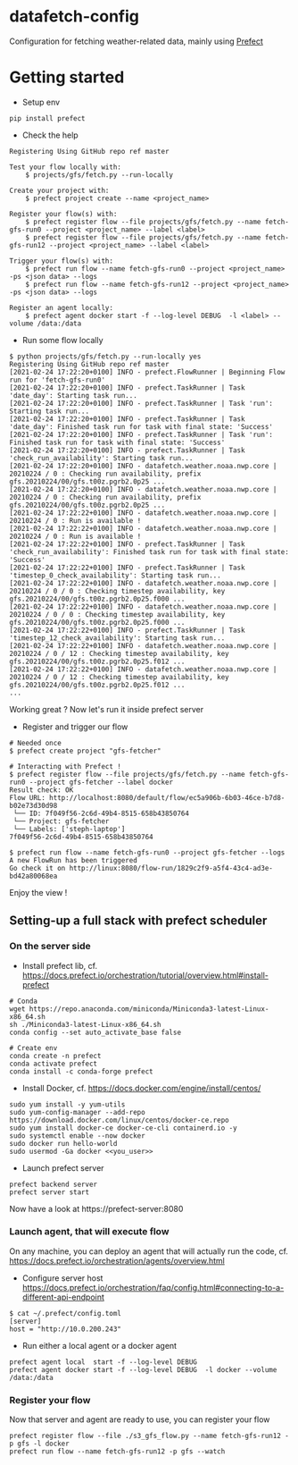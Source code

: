 # datafetch-config

Configuration for fetching weather-related data, mainly using [Prefect](https://prefect.io)


# Getting started

* Setup env

```shell
pip install prefect
```

* Check the help
  
```shell
Registering Using GitHub repo ref master

Test your flow locally with:
    $ projects/gfs/fetch.py --run-locally

Create your project with:
    $ prefect project create --name <project_name>

Register your flow(s) with:
    $ prefect register flow --file projects/gfs/fetch.py --name fetch-gfs-run0 --project <project_name> --label <label>
    $ prefect register flow --file projects/gfs/fetch.py --name fetch-gfs-run12 --project <project_name> --label <label>

Trigger your flow(s) with:
    $ prefect run flow --name fetch-gfs-run0 --project <project_name> -ps <json data> --logs
    $ prefect run flow --name fetch-gfs-run12 --project <project_name> -ps <json data> --logs

Register an agent locally:
    $ prefect agent docker start -f --log-level DEBUG  -l <label> --volume /data:/data

```

* Run some flow locally

```shell
$ python projects/gfs/fetch.py --run-locally yes
Registering Using GitHub repo ref master
[2021-02-24 17:22:20+0100] INFO - prefect.FlowRunner | Beginning Flow run for 'fetch-gfs-run0'
[2021-02-24 17:22:20+0100] INFO - prefect.TaskRunner | Task 'date_day': Starting task run...
[2021-02-24 17:22:20+0100] INFO - prefect.TaskRunner | Task 'run': Starting task run...
[2021-02-24 17:22:20+0100] INFO - prefect.TaskRunner | Task 'date_day': Finished task run for task with final state: 'Success'
[2021-02-24 17:22:20+0100] INFO - prefect.TaskRunner | Task 'run': Finished task run for task with final state: 'Success'
[2021-02-24 17:22:20+0100] INFO - prefect.TaskRunner | Task 'check_run_availability': Starting task run...
[2021-02-24 17:22:20+0100] INFO - datafetch.weather.noaa.nwp.core | 20210224 / 0 : Checking run availability, prefix gfs.20210224/00/gfs.t00z.pgrb2.0p25 ...
[2021-02-24 17:22:20+0100] INFO - datafetch.weather.noaa.nwp.core | 20210224 / 0 : Checking run availability, prefix gfs.20210224/00/gfs.t00z.pgrb2.0p25 ...
[2021-02-24 17:22:22+0100] INFO - datafetch.weather.noaa.nwp.core | 20210224 / 0 : Run is available !
[2021-02-24 17:22:22+0100] INFO - datafetch.weather.noaa.nwp.core | 20210224 / 0 : Run is available !
[2021-02-24 17:22:22+0100] INFO - prefect.TaskRunner | Task 'check_run_availability': Finished task run for task with final state: 'Success'
[2021-02-24 17:22:22+0100] INFO - prefect.TaskRunner | Task 'timestep_0_check_availability': Starting task run...
[2021-02-24 17:22:22+0100] INFO - datafetch.weather.noaa.nwp.core | 20210224 / 0 / 0 : Checking timestep availability, key gfs.20210224/00/gfs.t00z.pgrb2.0p25.f000 ...
[2021-02-24 17:22:22+0100] INFO - datafetch.weather.noaa.nwp.core | 20210224 / 0 / 0 : Checking timestep availability, key gfs.20210224/00/gfs.t00z.pgrb2.0p25.f000 ...
[2021-02-24 17:22:22+0100] INFO - prefect.TaskRunner | Task 'timestep_12_check_availability': Starting task run...
[2021-02-24 17:22:22+0100] INFO - datafetch.weather.noaa.nwp.core | 20210224 / 0 / 12 : Checking timestep availability, key gfs.20210224/00/gfs.t00z.pgrb2.0p25.f012 ...
[2021-02-24 17:22:22+0100] INFO - datafetch.weather.noaa.nwp.core | 20210224 / 0 / 12 : Checking timestep availability, key gfs.20210224/00/gfs.t00z.pgrb2.0p25.f012 ...
...
```

Working great ? Now let's run it inside prefect server


* Register and trigger our flow

```shell
# Needed once
$ prefect create project "gfs-fetcher"

# Interacting with Prefect !
$ prefect register flow --file projects/gfs/fetch.py --name fetch-gfs-run0 --project gfs-fetcher --label docker
Result check: OK
Flow URL: http://localhost:8080/default/flow/ec5a906b-6b03-46ce-b7d8-b02e73d30d98
 └── ID: 7f049f56-2c6d-49b4-8515-658b43850764
 └── Project: gfs-fetcher
 └── Labels: ['steph-laptop']
7f049f56-2c6d-49b4-8515-658b43850764

$ prefect run flow --name fetch-gfs-run0 --project gfs-fetcher --logs
A new FlowRun has been triggered
Go check it on http://linux:8080/flow-run/1829c2f9-a5f4-43c4-ad3e-bd42a80068ea
```

Enjoy the view !


## Setting-up a full stack with prefect scheduler

### On the server side

* Install prefect lib, cf. https://docs.prefect.io/orchestration/tutorial/overview.html#install-prefect

```shell
# Conda
wget https://repo.anaconda.com/miniconda/Miniconda3-latest-Linux-x86_64.sh
sh ./Miniconda3-latest-Linux-x86_64.sh
conda config --set auto_activate_base false
 
# Create env
conda create -n prefect
conda activate prefect
conda install -c conda-forge prefect
```

* Install Docker, cf. https://docs.docker.com/engine/install/centos/
  
```shell
sudo yum install -y yum-utils
sudo yum-config-manager --add-repo https://download.docker.com/linux/centos/docker-ce.repo
sudo yum install docker-ce docker-ce-cli containerd.io -y
sudo systemctl enable --now docker
sudo docker run hello-world
sudo usermod -Ga docker <<you_user>>
``` 

* Launch prefect server
  
```shell
prefect backend server
prefect server start
```

Now have a look at https://prefect-server:8080


### Launch agent, that will execute flow

On any machine, you can deploy an agent that will actually run the code, cf. https://docs.prefect.io/orchestration/agents/overview.html

* Configure server host https://docs.prefect.io/orchestration/faq/config.html#connecting-to-a-different-api-endpoint

```shell
$ cat ~/.prefect/config.toml
[server]
host = "http://10.0.200.243"
```

* Run either a local agent or a docker agent

```
prefect agent local  start -f --log-level DEBUG
prefect agent docker start -f --log-level DEBUG  -l docker --volume /data:/data
```

### Register your flow

Now that server and agent are ready to use, you can register your flow

```shell
prefect register flow --file ./s3_gfs_flow.py --name fetch-gfs-run12 -p gfs -l docker
prefect run flow --name fetch-gfs-run12 -p gfs --watch
```
